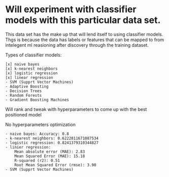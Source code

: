# Will experiment with classifier models with this particular data set.
This data set has the make up that will lend itself to using classifier models.
Thgs is because the data has labels or features that can be mapped to from intelegent ml reasioning after discovery through the training dataset.



Types of classifier models:

```
[x] naive bayes
[x] k-nearest neighbors
[x] logistic regression
[x] linear regression
- SVM (Supprt Vector Machines)
- Adaptive Boosting
- Decision Trees
- Random Forests
- Gradient Boosting Machines
```

Will rank and tweak with hyperparameters to come up with the best positioned model

No hyperparameters optimization
```
- naive bayes: Accuracy: 0.8
- k-nearest neighbors: 0.6222811671087534
- logistic regression: 0.8241379310344827
- linier regression:
    Mean absolute error (MAE): 2.83
    Mean Squared Error (MAE): 15.18
    R-squared (r2): 0.51
    Root Mean Squared Error (rmse): 3.90
- SVM (Supprt Vector Machines)
```
